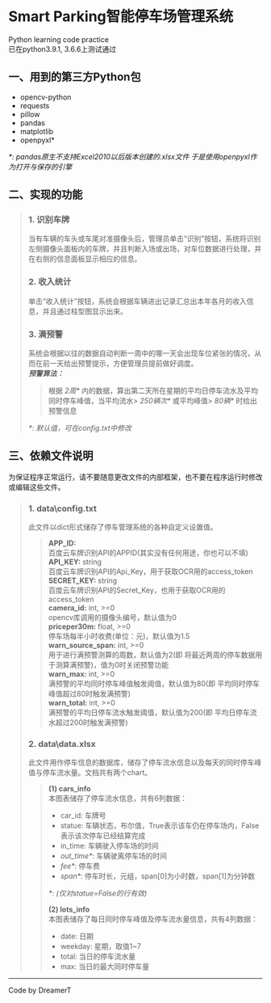# Smart Parking智能停车场管理系统  
Python learning code practice  
已在python3.9.1, 3.6.6上测试通过
## 一、用到的第三方Python包
* opencv-python  
* requests  
* pillow  
* pandas  
* matplotlib  
* openpyxl\*  

_\*: pandas原生不支持Excel2010以后版本创建的.xlsx文件 于是使用openpyxl作为打开与保存的引擎_

## 二、实现的功能
>### 1. 识别车牌  
>当有车辆的车头或车尾对准摄像头后，管理员单击“识别”按钮，系统将识别左侧摄像头面板内的车牌，并且判断入场或出场，对车位数据进行处理，并在右侧的信息面板显示相应的信息。
>### 2. 收入统计
>单击“收入统计”按钮，系统会根据车辆进出记录汇总出本年各月的收入信息，并且通过柱型图显示出来。
>### 3. 满预警
>系统会根据以往的数据自动判断一周中的哪一天会出现车位紧张的情况，从而在前一天给出预警提示，方便管理员提前做好调度。  
>**_预警算法：_**   
>>根据 _2周\*_ 内的数据，算出第二天所在星期的平均日停车流水及平均同时停车峰值，当平均流水> _250辆次\*_ 或平均峰值> _80辆\*_ 时给出预警信息
>  
>_\*: 默认值，可在config.txt中修改_

## 三、依赖文件说明
为保证程序正常运行，请不要随意更改文件的内部框架，也不要在程序运行时修改或编辑这些文件。
>### 1. data\\config.txt
>此文件以dict形式储存了停车管理系统的各种自定义设置值。  
>>**APP_ID:**  
百度云车牌识别API的APPID(其实没有任何用途，你也可以不填)
>>**API_KEY:**  string  
百度云车牌识别API的Api_Key，用于获取OCR用的access_token
>>**SECRET_KEY:**  string  
百度云车牌识别API的Secret_Key，也用于获取OCR用的access_token  
>>**camera_id:**  int, >=0  
opencv库调用的摄像头编号，默认值为0  
>>**priceper30m:**  float, >=0  
停车场每半小时收费(单位：元)，默认值为1.5  
>>**warn_source_span:**  int, >=0  
用于进行满预警测算的周数，默认值为2(即 将最近两周的停车数据用于测算满预警)，值为0时关闭预警功能  
>>**warn_max:**  int, >=0  
满预警的平均同时停车峰值触发阈值，默认值为80(即 平均同时停车峰值超过80时触发满预警)  
>>**warn_total:**  int, >=0  
满预警的平均日停车流水触发阈值，默认值为200(即 平均日停车流水超过200时触发满预警)  
>### 2. data\data.xlsx
>此文件用作停车信息的数据库，储存了停车流水信息以及每天的同时停车峰值与停车流水量。文档共有两个chart。
>>**(1) cars_info**  
>>本图表储存了停车流水信息，共有6列数据：  
>>* car_id: 车牌号
>>* statue: 车辆状态，布尔值，True表示该车仍在停车场内，False表示该次停车已经结算完成
>>* in_time: 车辆驶入停车场的时间
>>* _out_time\*_: 车辆驶离停车场的时间
>>* _fee\*_: 停车费 
>>* _span\*_: 停车时长，元组，span\[0\]为小时数，span\[1\]为分钟数  
>>
>>_\*: (仅对statue=False的行有效)_  
>>
>>**(2) lots_info**  
>>本图表储存了每日同时停车峰值及停车流水量信息，共有4列数据：
>>* date: 日期
>>* weekday: 星期，取值1~7
>>* total: 当日的停车流水量
>>* max: 当日的最大同时停车量
---
Code by DreamerT
